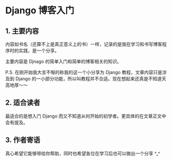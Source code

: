 Django 博客入门
=======


## 1. 主要内容

内容如书名（还算不上是真正意义上的书）一样，记录的是我在学习和书写博客程序时的实践，是一个分享。

主要内容是 Djnago 的简单入门和简单的博客相关的知识。

P.S. 在刚开始我大言不惭的称我的这一个小分享为 Django 教程，文章内容只是涉及到 Django 的一小部分功能，所以叫教程并不合适。现在想起来还真是不知道天高地厚～～

## 2. 适合读者

最适合的是想入门 Django 而又不知道从何开始的初学者。更具体的在文章正文中会有提及。

## 3. 作者寄语

真心希望它能够带给你帮助，同时也希望各位在学习后也可以做出一个分享 ^_^
